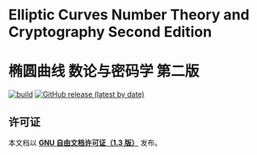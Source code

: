 # Elliptic Curves Number Theory and Cryptography Second Edition


# 椭圆曲线 数论与密码学 第二版

[![build](https://github.com/Cierra-Runis/Elliptic-Curves-Number-Theory-and-Cryptography/workflows/build/badge.svg)](https://github.com/Cierra-Runis/Elliptic-Curves-Number-Theory-and-Cryptography/actions)
[![GitHub release (latest by date)](https://img.shields.io/github/v/release/Cierra-Runis/Elliptic-Curves-Number-Theory-and-Cryptography)](https://github.com/Cierra-Runis/Elliptic-Curves-Number-Theory-and-Cryptography/releases/latest)

## 许可证

本文档以 [**GNU 自由文档许可证（1.3 版）**](LICENSE) 发布。
